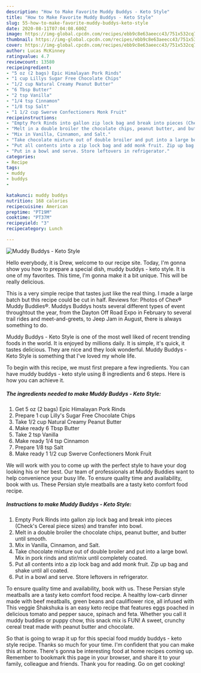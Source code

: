```yaml
---
description: "How to Make Favorite Muddy Buddys - Keto Style"
title: "How to Make Favorite Muddy Buddys - Keto Style"
slug: 55-how-to-make-favorite-muddy-buddys-keto-style
date: 2020-08-11T07:04:08.600Z
image: https://img-global.cpcdn.com/recipes/ebb9c8e63aeecc43/751x532cq70/muddy-buddys-keto-style-recipe-main-photo.jpg
thumbnail: https://img-global.cpcdn.com/recipes/ebb9c8e63aeecc43/751x532cq70/muddy-buddys-keto-style-recipe-main-photo.jpg
cover: https://img-global.cpcdn.com/recipes/ebb9c8e63aeecc43/751x532cq70/muddy-buddys-keto-style-recipe-main-photo.jpg
author: Lucas McKinney
ratingvalue: 4.7
reviewcount: 13580
recipeingredient:
- "5 oz (2 bags) Epic Himalayan Pork Rinds"
- "1 cup Lillys Sugar Free Chocolate Chips"
- "1/2 cup Natural Creamy Peanut Butter"
- "6 Tbsp Butter"
- "2 tsp Vanilla"
- "1/4 tsp Cinnamon"
- "1/8 tsp Salt"
- "1 1/2 cup Swerve Confectioners Monk Fruit"
recipeinstructions:
- "Empty Pork Rinds into gallon zip lock bag and break into pieces (Check&#39;s Cereal piece sizes) and transfer into bowl."
- "Melt in a double broiler the chocolate chips, peanut butter, and butter until smooth."
- "Mix in Vanilla, Cinnamon, and Salt."
- "Take chocolate mixture out of double broiler and put into a large bowl. Mix in pork rinds and stir/mix until completely coated."
- "Put all contents into a zip lock bag and add monk fruit. Zip up bag and shake until all coated."
- "Put in a bowl and serve. Store leftovers in refrigerator."
categories:
- Recipe
tags:
- muddy
- buddys
- 

katakunci: muddy buddys  
nutrition: 168 calories
recipecuisine: American
preptime: "PT19M"
cooktime: "PT37M"
recipeyield: "3"
recipecategory: Lunch

---
```



![Muddy Buddys - Keto Style](https://img-global.cpcdn.com/recipes/ebb9c8e63aeecc43/751x532cq70/muddy-buddys-keto-style-recipe-main-photo.jpg)

Hello everybody, it is Drew, welcome to our recipe site. Today, I'm gonna show you how to prepare a special dish, muddy buddys - keto style. It is one of my favorites. This time, I'm gonna make it a bit unique. This will be really delicious.

This is a very simple recipe that tastes just like the real thing. I made a large batch but this recipe could be cut in half. Reviews for: Photos of Chex® Muddy Buddies®. Muddys Buddys hosts several different types of event throughtout the year, from the Dayton Off Road Expo in February to several trail rides and meet-and-greets, to Jeep Jam in August, there is always something to do.

Muddy Buddys - Keto Style is one of the most well liked of recent trending foods in the world. It is enjoyed by millions daily. It is simple, it's quick, it tastes delicious. They are nice and they look wonderful. Muddy Buddys - Keto Style is something that I've loved my whole life.


To begin with this recipe, we must first prepare a few ingredients. You can have muddy buddys - keto style using 8 ingredients and 6 steps. Here is how you can achieve it.

<!--inarticleads1-->

##### The ingredients needed to make Muddy Buddys - Keto Style:

1. Get 5 oz (2 bags) Epic Himalayan Pork Rinds
1. Prepare 1 cup Lilly&#39;s Sugar Free Chocolate Chips
1. Take 1/2 cup Natural Creamy Peanut Butter
1. Make ready 6 Tbsp Butter
1. Take 2 tsp Vanilla
1. Make ready 1/4 tsp Cinnamon
1. Prepare 1/8 tsp Salt
1. Make ready 1 1/2 cup Swerve Confectioners Monk Fruit


We will work with you to come up with the perfect style to have your dog looking his or her best. Our team of professionals at Muddy Buddies want to help convenience your busy life. To ensure quality time and availability, book with us. These Persian style meatballs are a tasty keto comfort food recipe. 

<!--inarticleads2-->

##### Instructions to make Muddy Buddys - Keto Style:

1. Empty Pork Rinds into gallon zip lock bag and break into pieces (Check&#39;s Cereal piece sizes) and transfer into bowl.
1. Melt in a double broiler the chocolate chips, peanut butter, and butter until smooth.
1. Mix in Vanilla, Cinnamon, and Salt.
1. Take chocolate mixture out of double broiler and put into a large bowl. Mix in pork rinds and stir/mix until completely coated.
1. Put all contents into a zip lock bag and add monk fruit. Zip up bag and shake until all coated.
1. Put in a bowl and serve. Store leftovers in refrigerator.


To ensure quality time and availability, book with us. These Persian style meatballs are a tasty keto comfort food recipe. A healthy low-carb dinner made with beef meatballs, green beans and cauliflower rice, all infused with This veggie Shakshuka is an easy keto recipe that features eggs poached in delicious tomato and pepper sauce, spinach and feta. Whether you call it muddy buddies or puppy chow, this snack mix is FUN! A sweet, crunchy cereal treat made with peanut butter and chocolate. 

So that is going to wrap it up for this special food muddy buddys - keto style recipe. Thanks so much for your time. I'm confident that you can make this at home. There's gonna be interesting food at home recipes coming up. Remember to bookmark this page in your browser, and share it to your family, colleague and friends. Thank you for reading. Go on get cooking!
